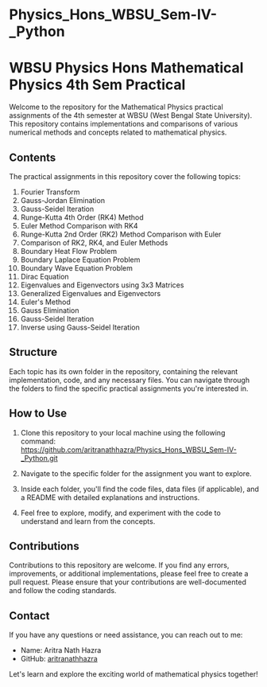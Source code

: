 # Physics_Hons_WBSU_Sem-IV-_Python
# WBSU Physics Hons Mathematical Physics 4th Sem Practical

Welcome to the repository for the Mathematical Physics practical assignments of the 4th semester at WBSU (West Bengal State University). This repository contains implementations and comparisons of various numerical methods and concepts related to mathematical physics.

## Contents

The practical assignments in this repository cover the following topics:

1. Fourier Transform
2. Gauss-Jordan Elimination
3. Gauss-Seidel Iteration
4. Runge-Kutta 4th Order (RK4) Method
5. Euler Method Comparison with RK4
6. Runge-Kutta 2nd Order (RK2) Method Comparison with Euler
7. Comparison of RK2, RK4, and Euler Methods
8. Boundary Heat Flow Problem
9. Boundary Laplace Equation Problem
10. Boundary Wave Equation Problem
11. Dirac Equation
12. Eigenvalues and Eigenvectors using 3x3 Matrices
13. Generalized Eigenvalues and Eigenvectors
14. Euler's Method
15. Gauss Elimination
16. Gauss-Seidel Iteration
17. Inverse using Gauss-Seidel Iteration

## Structure

Each topic has its own folder in the repository, containing the relevant implementation, code, and any necessary files. You can navigate through the folders to find the specific practical assignments you're interested in.

## How to Use

1. Clone this repository to your local machine using the following command:
https://github.com/aritranathhazra/Physics_Hons_WBSU_Sem-IV-_Python.git


2. Navigate to the specific folder for the assignment you want to explore.

3. Inside each folder, you'll find the code files, data files (if applicable), and a README with detailed explanations and instructions.

4. Feel free to explore, modify, and experiment with the code to understand and learn from the concepts.

## Contributions

Contributions to this repository are welcome. If you find any errors, improvements, or additional implementations, please feel free to create a pull request. Please ensure that your contributions are well-documented and follow the coding standards.

## Contact

If you have any questions or need assistance, you can reach out to me:

- Name: Aritra Nath Hazra
- GitHub: [aritranathhazra](https://github.com/aritranathhazra)

Let's learn and explore the exciting world of mathematical physics together!
